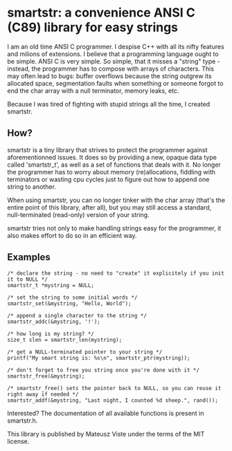 # smartstr: a convenience ANSI C (C89) library for easy strings

I am an old time ANSI C programmer. I despise C++ with all its nifty features and milions of extensions. I believe that a programming language ought to be simple. ANSI C is very simple. So simple, that it misses a "string" type - instead, the programmer has to compose with arrays of characters. This may often lead to bugs: buffer overflows because the string outgrew its allocated space, segmentation faults when something or someone forgot to end the char array with a null terminator, memory leaks, etc.

Because I was tired of fighting with stupid strings all the time, I created smartstr.

## How?

smartstr is a tiny library that strives to protect the programmer against aforementionned issues. It does so by providing a new, opaque data type called 'smartstr_t', as well as a set of functions that deals with it. No longer the programmer has to worry about memory (re)allocations, fiddling with terminators or wasting cpu cycles just to figure out how to append one string to another.

When using smartstr, you can no longer tinker with the char array (that's the entire point of this library, after all), but you may still access a standard, null-terminated (read-only) version of your string.

smartstr tries not only to make handling strings easy for the programmer, it also makes effort to do so in an efficient way.

## Examples

````
/* declare the string - no need to "create" it explicitely if you init it to NULL */
smartstr_t *mystring = NULL;

/* set the string to some initial words */
smartstr_set(&mystring, "Hello, World");

/* append a single character to the string */
smartstr_addc(&mystring, '!');

/* how long is my string? */
size_t slen = smartstr_len(mystring);

/* get a NULL-terminated pointer to your string */
printf("My smart string is: %s\n", smartstr_ptr(mystring));

/* don't forget to free you string once you're done with it */
smartstr_free(&mystring);

/* smartstr_free() sets the pointer back to NULL, so you can reuse it right away if needed */
smartstr_addf(&mystring, "Last night, I counted %d sheep.", rand());
````

Interested? The documentation of all available functions is present in smartstr.h.

This library is published by Mateusz Viste under the terms of the MIT license.
